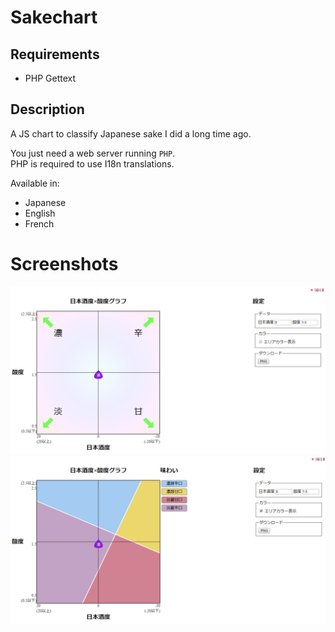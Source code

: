 # Sakechart

## Requirements

 - PHP Gettext

## Description  

A JS chart to classify Japanese sake I did a long time ago.

You just need a web server running `PHP`.  
PHP is required to use I18n translations.

Available in:
 + Japanese
 + English
 + French

# Screenshots  
![Chart BW](images/sakechart1.png)
![Chart Color](images/sakechart2.png)
